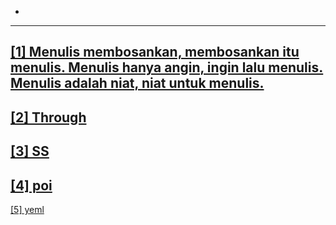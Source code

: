 -
---
<a href="/_home/127.0.0.1" target='_blank'>[1] Menulis membosankan, membosankan itu menulis. Menulis hanya angin, ingin lalu menulis. Menulis adalah niat, niat untuk menulis.</a>
---
<a href="/_home/█" target='_blank'>[2] Through</a>
---
<a href="/_home/sysrq.md" target='_blank'>[3] SS</a>
---
<a href="/_home/f13.xml" target='_blank'>[4] poi</a>
---
<a href="/_home/whom.atx" target='_blank'>[5] yeml</a>
